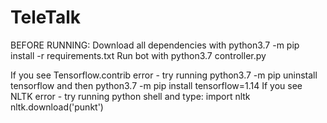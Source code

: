 # TeleTalk

BEFORE RUNNING:
Download all dependencies with python3.7 -m pip install -r requirements.txt
Run bot with python3.7 controller.py

If you see Tensorflow.contrib error - try running python3.7 -m pip uninstall tensorflow and then python3.7 -m pip install tensorflow=1.14
If you see NLTK error - try running python shell and type:
import nltk
nltk.download('punkt')
